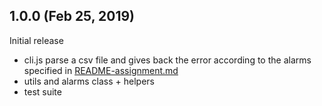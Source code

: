 ## 1.0.0 (Feb 25, 2019)

Initial release
  - cli.js parse a csv file and gives back the error according to the alarms specified in [README-assignment.md](./README-assignment.md)
  - utils and alarms class + helpers
  - test suite